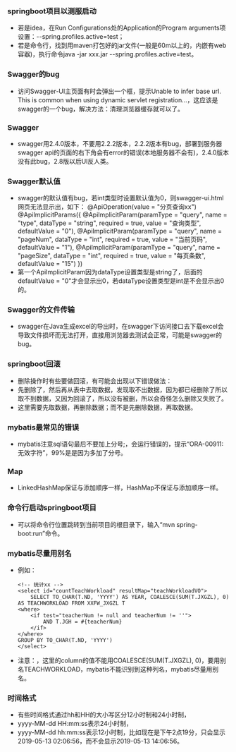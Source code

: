 ### springboot项目以测服启动
  - 若是idea，在Run Configurations处的Application的Program arguments项设置：--spring.profiles.active=test；
  - 若是命令行，找到用maven打包好的jar文件(一般是60m以上的，内嵌有web容器)，执行命令java -jar xxx.jar --spring.profiles.active=test。


### Swagger的bug
  - 访问Swagger-UI主页面有时会弹出一个框，提示Unable to infer base url. This is common when using dynamic servlet registration...，这应该是swagger的一个bug，解决方法：清理浏览器缓存就可以了。


### Swagger
  - swagger用2.4.0版本，不要用2.2.2版本，2.2.2版本有bug，部署到服务器swagger api的页面的右下角会有error的错误(本地服务器不会有)，2.4.0版本没有此bug，2.8版以后UI反人类。


### Swagger默认值
  - swagger的默认值有bug，若int类型时设置默认值为0，则swagger-ui.html网页无法显示出，如下：
        @ApiOperation(value = "分页查询xx")
        @ApiImplicitParams({
            @ApiImplicitParam(paramType = "query", name = "type", dataType = "string", required = true, value = "查询类型", defaultValue = "0"),
            @ApiImplicitParam(paramType = "query", name = "pageNum", dataType = "int", required = true, value = "当前页码", defaultValue = "1"),
            @ApiImplicitParam(paramType = "query", name = "pageSize", dataType = "int", required = true, value = "每页条数", defaultValue = "15")
       })
  - 第一个ApiImplicitParam因为dataType设置类型是string了，后面的defaultValue = "0"才会显示出0，若dataType设置类型是int是不会显示出0的。


### Swagger的文件传输
  - swagger在Java生成excel的导出时，在swagger下访问接口去下载excel会导致文件损坏而无法打开，直接用浏览器去测试会正常，可能是swagger的bug。


### springboot回滚
  - 删除操作时有些要做回滚，有可能会出现以下错误做法：
  - 先删除了，然后再从表中去取数据，发现取不出数据，因为都已经删除了所以取不到数据，又因为回滚了，所以没有被删，所以会奇怪怎么删除又失败了。
  - 这里需要先取数据，再删除数据；而不是先删除数据，再取数据。


### mybatis最常见的错误
  - mybatis注意sql语句最后不要加上分号;，会运行错误的，提示“ORA-00911: 无效字符”，99%是是因为多加了分号。


### Map
  - LinkedHashMap保证与添加顺序一样，HashMap不保证与添加顺序一样。


### 命令行启动springboot项目
  - 可以将命令行位置跳转到当前项目的根目录下，输入“mvn spring-boot:run”命令。


### mybatis尽量用别名
  - 例如：
        <!-- xx视图类 -->
        <resultMap id="teachWorkloadVO" type="com.ly.cloud.teacherInfo.vo.TeachWorkloadVO">
            <result column="YEAR" property="year" jdbcType="VARCHAR"/>
            <result column="TEACHWORKLOAD" property="count" jdbcType="INTEGER"/>
        </resultMap>

        <!-- 统计xx -->
        <select id="countTeachWorkload" resultMap="teachWorkloadVO">
            SELECT TO_CHAR(T.ND, 'YYYY') AS YEAR, COALESCE(SUM(T.JXGZL), 0) AS TEACHWORKLOAD FROM XXFW_JXGZL T
        <where>
            <if test="teacherNum != null and teacherNum != ''">
                AND T.JGH = #{teacherNum}
            </if>
        </where>
        GROUP BY TO_CHAR(T.ND, 'YYYY')
        </select>

  - 注意：<result column="TEACHWORKLOAD" property="count" jdbcType="INTEGER"/>，这里的column的值不能用COALESCE(SUM(T.JXGZL), 0)，要用别名TEACHWORKLOAD，mybatis不能识别到这种列名，mybatis尽量用别名。


### 时间格式
  - 有些时间格式通过hh和HH的大小写区分12小时制和24小时制，
  - yyyy-MM-dd HH:mm:ss表示24小时制，
  - yyyy-MM-dd hh:mm:ss表示12小时制，比如现在是下午2点19分，只会显示2019-05-13 02:06:56，而不会显示2019-05-13 14:06:56。

















































